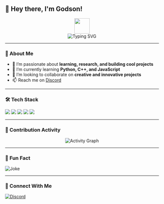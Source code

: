 ## 👋 Hey there, I'm **Godson**!

<p align="center">
  <img src="https://media.giphy.com/media/hvRJCLFzcasrR4ia7z/giphy.gif" width="50px">
  <br>
  <img src="https://readme-typing-svg.demolab.com?font=Fira+Code&pause=1000&color=00FF00&width=435&lines=Self-taught+Developer;Tech+Enthusiast;Always+Learning+New+Things" alt="Typing SVG" />
</p>

---

### 🚀 About Me

- 👀 I’m passionate about **learning, research, and building cool projects**
- 🌱 I’m currently learning **Python, C++, and JavaScript**
- 💞️ I’m looking to collaborate on **creative and innovative projects**
- 📫 Reach me on [Discord](https://discord.gg/mvNUUJW)

---

### 🛠️ Tech Stack

<p align="left">
  <img src="https://img.shields.io/badge/Python-3776AB?style=for-the-badge&logo=python&logoColor=white" />
  <img src="https://img.shields.io/badge/C++-00599C?style=for-the-badge&logo=c%2B%2B&logoColor=white" />
  <img src="https://img.shields.io/badge/JavaScript-F7DF1E?style=for-the-badge&logo=javascript&logoColor=black" />
  <img src="https://img.shields.io/badge/VS%20Code-007ACC?style=for-the-badge&logo=visual-studio-code&logoColor=white" />
  <img src="https://img.shields.io/badge/Git-F05032?style=for-the-badge&logo=git&logoColor=white" />
</p>

---


### 🎯 Contribution Activity

<p align="center">
  <img src="https://github-readme-activity-graph.vercel.app/graph?username=godson-op&theme=react-dark" alt="Activity Graph" />
</p>

---

### 🎉 Fun Fact

![Joke](https://readme-jokes.vercel.app/api)

---

### 🔗 Connect With Me

<p align="left">
  <a href="https://discord.gg/mvNUUJW" target="_blank">
    <img src="https://img.shields.io/badge/Discord-7289DA?style=for-the-badge&logo=discord&logoColor=white" alt="Discord" />
  </a>
</p>

